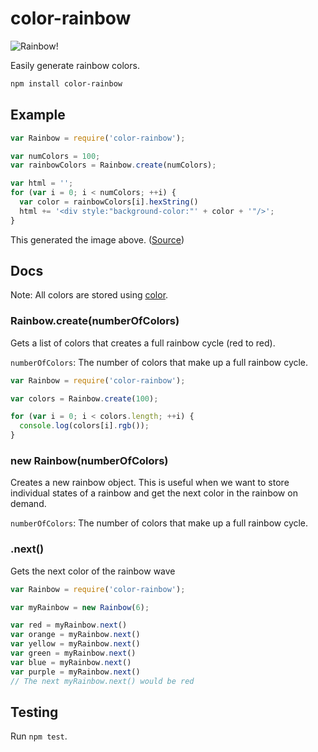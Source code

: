 # color-rainbow 

![Rainbow!](https://cloud.githubusercontent.com/assets/744973/3422774/fcedaec8-ff63-11e3-8fcf-68ea34afb0ee.png)

Easily generate rainbow colors.

```sh
npm install color-rainbow
```

## Example

```js
var Rainbow = require('color-rainbow');

var numColors = 100;
var rainbowColors = Rainbow.create(numColors);

var html = '';
for (var i = 0; i < numColors; ++i) {
  var color = rainbowColors[i].hexString()
  html += '<div style:"background-color:"' + color + '"/>';
}
```

This generated the image above. ([Source](https://gist.github.com/grant/9ac8a91d8f384672497b))

## Docs

Note: All colors are stored using [color](https://www.npmjs.org/package/color).

### Rainbow.create(numberOfColors)

Gets a list of colors that creates a full rainbow cycle (red to red).

`numberOfColors`: The number of colors that make up a full rainbow cycle.

```js
var Rainbow = require('color-rainbow');

var colors = Rainbow.create(100);

for (var i = 0; i < colors.length; ++i) {
  console.log(colors[i].rgb());
}
```

### new Rainbow(numberOfColors)

Creates a new rainbow object. This is useful when we want to store individual states of a rainbow and get the next color in the rainbow on demand.

`numberOfColors`: The number of colors that make up a full rainbow cycle.

### .next()

Gets the next color of the rainbow wave

```js
var Rainbow = require('color-rainbow');

var myRainbow = new Rainbow(6);

var red = myRainbow.next()
var orange = myRainbow.next()
var yellow = myRainbow.next()
var green = myRainbow.next()
var blue = myRainbow.next()
var purple = myRainbow.next()
// The next myRainbow.next() would be red
```

## Testing

Run `npm test`.